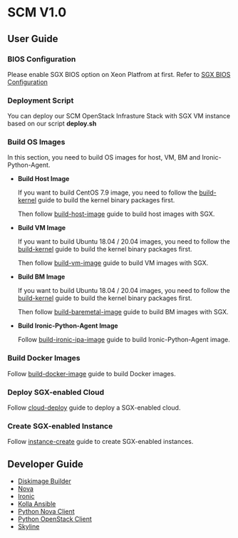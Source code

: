 # SCM V1.0

## User Guide

### BIOS Configuration
  Please enable SGX BIOS option on Xeon Platfrom at first. Refer to [SGX BIOS Configuration](./doc/user-guide/bios_config.md)

### Deployment Script
  You can deploy our SCM OpenStack Infrasture Stack with SGX VM instance based on our script **deploy.sh**

### Build OS Images
In this section, you need to build OS images for host, VM, BM and Ironic-Python-Agent.

* **Build Host Image**

  If you want to build CentOS 7.9 image, you need to follow the [build-kernel](./doc/user-guide/kernel.md) guide to build the kernel binary packages first.

  Then follow [build-host-image](./doc/user-guide/build-host-image.md) guide to build host images with SGX.

* **Build VM Image**

  If you want to build Ubuntu 18.04 / 20.04 images, you need to follow the [build-kernel](./doc/user-guide/kernel.md) guide to build the kernel binary packages first.

  Then follow [build-vm-image](./doc/user-guide/build-vm-image.md) guide to build VM images with SGX.

* **Build BM Image**

  If you want to build Ubuntu 18.04 / 20.04 images, you need to follow the [build-kernel](./doc/user-guide/kernel.md) guide to build the kernel binary packages first.

  Then follow [build-baremetal-image](./doc/user-guide/build-baremetal-image.md) guide to build BM images with SGX.

* **Build Ironic-Python-Agent Image**

  Follow [build-ironic-ipa-image](./doc/user-guide/build-ironic-ipa-image.md) guide to build Ironic-Python-Agent image.

### Build Docker Images

Follow [build-docker-image](./doc/user-guide/build-docker-image.md) guide to build Docker images.

### Deploy SGX-enabled Cloud

Follow [cloud-deploy](./doc/user-guide/cloud_deploy.md) guide to deploy a SGX-enabled cloud.

### Create SGX-enabled Instance

Follow [instance-create](./doc/user-guide/instance_create.md) guide to create SGX-enabled instances.

## Developer Guide

- [Diskimage Builder](./doc/developer-guide/diskimage-builder.md)
- [Nova](./doc/developer-guide/nova.md)
- [Ironic](./doc/developer-guide/ironic.md)
- [Kolla Ansible](./doc/developer-guide/kolla-ansible.md)
- [Python Nova Client](./doc/developer-guide/python-novaclient.md)
- [Python OpenStack Client](./doc/developer-guide/python-openstackclient.md)
- [Skyline](./doc/developer-guide/skyline.md)
